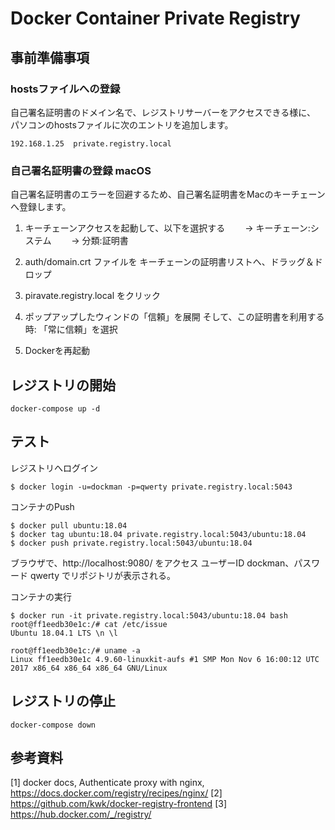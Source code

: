 # Docker Container Private Registry

## 事前準備事項


### hostsファイルへの登録

自己署名証明書のドメイン名で、レジストリサーバーをアクセスできる様に、
パソコンのhostsファイルに次のエントリを追加します。

~~~
192.168.1.25  private.registry.local
~~~


###  自己署名証明書の登録 macOS

自己署名証明書のエラーを回避するため、自己署名証明書をMacのキーチェーンへ登録します。


1. キーチェーンアクセスを起動して、以下を選択する
　　-> キーチェーン:システム
　　-> 分類:証明書

2. auth/domain.crt ファイルを キーチェーンの証明書リストへ、ドラッグ＆ドロップ

3. piravate.registry.local をクリック

4. ポップアップしたウィンドの「信頼」を展開
   そして、この証明書を利用する時: 「常に信頼」を選択

5. Dockerを再起動




## レジストリの開始

~~~
docker-compose up -d
~~~


## テスト

レジストリへログイン

~~~
$ docker login -u=dockman -p=qwerty private.registry.local:5043
~~~


コンテナのPush

~~~
$ docker pull ubuntu:18.04
$ docker tag ubuntu:18.04 private.registry.local:5043/ubuntu:18.04
$ docker push private.registry.local:5043/ubuntu:18.04
~~~


ブラウザで、http://localhost:9080/ をアクセス
ユーザーID dockman、パスワード qwerty でリポジトリが表示される。



コンテナの実行

~~~
$ docker run -it private.registry.local:5043/ubuntu:18.04 bash
root@ff1eedb30e1c:/# cat /etc/issue
Ubuntu 18.04.1 LTS \n \l

root@ff1eedb30e1c:/# uname -a
Linux ff1eedb30e1c 4.9.60-linuxkit-aufs #1 SMP Mon Nov 6 16:00:12 UTC 2017 x86_64 x86_64 x86_64 GNU/Linux
~~~



## レジストリの停止

~~~
docker-compose down
~~~



## 参考資料
[1] docker docs, Authenticate proxy with nginx, https://docs.docker.com/registry/recipes/nginx/
[2] https://github.com/kwk/docker-registry-frontend
[3] https://hub.docker.com/_/registry/